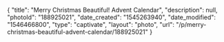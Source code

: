 {
    "title": "Merry Christmas Beautiful! Advent Calendar",
    "description": null,
    "photoId": "188925021",
    "date_created": "1545263940",
    "date_modified": "1546466800",
    "type": "captivate",
    "layout": "photo",
    "url": "\/p\/merry-christmas-beautiful-advent-calendar\/188925021"
}